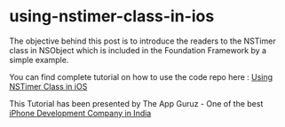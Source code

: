 # using-nstimer-class-in-ios

The objective behind this post is to introduce the readers to the NSTimer class in NSObject which is included in the Foundation Framework by a simple example.

You can find complete tutorial on how to use the code repo here : [Using NSTimer Class in iOS](http://www.theappguruz.com/blog/using-nstimer-class-in-ios)

This Tutorial has been presented by The App Guruz - One of the best [iPhone Development Company in India](http://www.theappguruz.com/iphone-app-development/)
